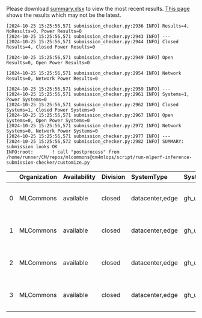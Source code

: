 Please download [summary.xlsx](summary.xlsx) to view the most recent results. [This page](https://docs.google.com/spreadsheets/d/e/2PACX-1vSCu8F7Hwck-AGJ5kWxi2G3xhO5MJoc_igybvsxjCt-2fEEYyf2BIcR0rTXW0eUzg/pubhtml) shows the results which may not be the latest. 
 ```
[2024-10-25 15:25:56,571 submission_checker.py:2936 INFO] Results=4, NoResults=0, Power Results=0
[2024-10-25 15:25:56,571 submission_checker.py:2943 INFO] ---
[2024-10-25 15:25:56,571 submission_checker.py:2944 INFO] Closed Results=4, Closed Power Results=0

[2024-10-25 15:25:56,571 submission_checker.py:2949 INFO] Open Results=0, Open Power Results=0

[2024-10-25 15:25:56,571 submission_checker.py:2954 INFO] Network Results=0, Network Power Results=0

[2024-10-25 15:25:56,571 submission_checker.py:2959 INFO] ---
[2024-10-25 15:25:56,571 submission_checker.py:2961 INFO] Systems=1, Power Systems=0
[2024-10-25 15:25:56,571 submission_checker.py:2962 INFO] Closed Systems=1, Closed Power Systems=0
[2024-10-25 15:25:56,571 submission_checker.py:2967 INFO] Open Systems=0, Open Power Systems=0
[2024-10-25 15:25:56,571 submission_checker.py:2972 INFO] Network Systems=0, Network Power Systems=0
[2024-10-25 15:25:56,571 submission_checker.py:2977 INFO] ---
[2024-10-25 15:25:56,572 submission_checker.py:2982 INFO] SUMMARY: submission looks OK
INFO:root:       ! call "postprocess" from /home/runner/CM/repos/mlcommons@cm4mlops/script/run-mlperf-inference-submission-checker/customize.py

```

|    | Organization   | Availability   | Division   | SystemType      | SystemName    | Platform                                         | Model    | MlperfModel   | Scenario     |       Result | Accuracy    |   number_of_nodes | host_processor_model_name   |   host_processors_per_node |   host_processor_core_count | accelerator_model_name   |   accelerators_per_node | Location                                                                                        | framework   | operating_system                                | notes                             |   compliance |   errors | version   |   inferred | has_power   | Units        | weight_data_types   |
|---:|:---------------|:---------------|:-----------|:----------------|:--------------|:-------------------------------------------------|:---------|:--------------|:-------------|-------------:|:------------|------------------:|:----------------------------|---------------------------:|----------------------------:|:-------------------------|------------------------:|:------------------------------------------------------------------------------------------------|:------------|:------------------------------------------------|:----------------------------------|-------------:|---------:|:----------|-----------:|:------------|:-------------|:--------------------|
|  0 | MLCommons      | available      | closed     | datacenter,edge | gh_ubuntu_x86 | gh_ubuntu_x86-nvidia-gpu-TensorRT-default_config | resnet50 | resnet        | Server       | 73015.2      | acc: 76.078 |                 1 | Intel(R) Xeon(R) w7-2495X   |                          1 |                          24 | NVIDIA GeForce RTX 4090  |                       2 | closed/MLCommons/results/gh_ubuntu_x86-nvidia-gpu-TensorRT-default_config/resnet50/server       | TensorRT    | Ubuntu 20.04 (linux-6.2.0-39-generic-glibc2.31) | Automated by MLCommons CM v3.2.6. |            1 |        0 | v4.1      |          0 | False       | Queries/s    | int8                |
|  1 | MLCommons      | available      | closed     | datacenter,edge | gh_ubuntu_x86 | gh_ubuntu_x86-nvidia-gpu-TensorRT-default_config | resnet50 | resnet        | Offline      | 87471.2      | acc: 76.078 |                 1 | Intel(R) Xeon(R) w7-2495X   |                          1 |                          24 | NVIDIA GeForce RTX 4090  |                       2 | closed/MLCommons/results/gh_ubuntu_x86-nvidia-gpu-TensorRT-default_config/resnet50/offline      | TensorRT    | Ubuntu 20.04 (linux-6.2.0-39-generic-glibc2.31) | Automated by MLCommons CM v3.2.6. |            1 |        0 | v4.1      |          0 | False       | Samples/s    | int8                |
|  2 | MLCommons      | available      | closed     | datacenter,edge | gh_ubuntu_x86 | gh_ubuntu_x86-nvidia-gpu-TensorRT-default_config | resnet50 | resnet        | SingleStream |     0.342055 | acc: 76.078 |                 1 | Intel(R) Xeon(R) w7-2495X   |                          1 |                          24 | NVIDIA GeForce RTX 4090  |                       2 | closed/MLCommons/results/gh_ubuntu_x86-nvidia-gpu-TensorRT-default_config/resnet50/singlestream | TensorRT    | Ubuntu 20.04 (linux-6.2.0-39-generic-glibc2.31) | Automated by MLCommons CM v3.2.6. |            1 |        0 | v4.1      |          0 | False       | Latency (ms) | int8                |
|  3 | MLCommons      | available      | closed     | datacenter,edge | gh_ubuntu_x86 | gh_ubuntu_x86-nvidia-gpu-TensorRT-default_config | resnet50 | resnet        | MultiStream  |     0.951987 | acc: 76.078 |                 1 | Intel(R) Xeon(R) w7-2495X   |                          1 |                          24 | NVIDIA GeForce RTX 4090  |                       2 | closed/MLCommons/results/gh_ubuntu_x86-nvidia-gpu-TensorRT-default_config/resnet50/multistream  | TensorRT    | Ubuntu 20.04 (linux-6.2.0-39-generic-glibc2.31) | Automated by MLCommons CM v3.2.6. |            1 |        0 | v4.1      |          0 | False       | Latency (ms) | int8                |